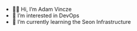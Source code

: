 - 👊🏼 Hi, I’m Adam Vincze
- 👀 I’m interested in DevOps
- 🌱 I’m currently learning the Seon Infrastructure
